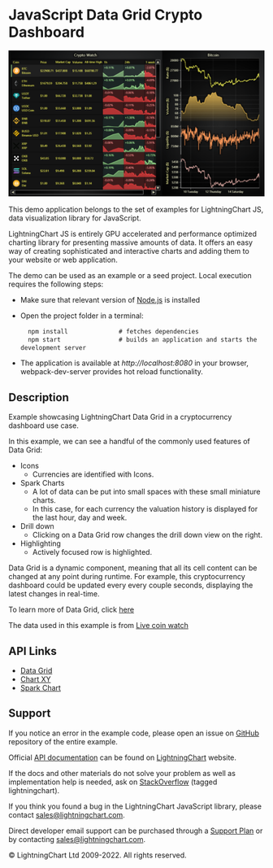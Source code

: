 # JavaScript Data Grid Crypto Dashboard

![JavaScript Data Grid Crypto Dashboard](dataGridCrypto-darkGold.png)

This demo application belongs to the set of examples for LightningChart JS, data visualization library for JavaScript.

LightningChart JS is entirely GPU accelerated and performance optimized charting library for presenting massive amounts of data. It offers an easy way of creating sophisticated and interactive charts and adding them to your website or web application.

The demo can be used as an example or a seed project. Local execution requires the following steps:

-   Make sure that relevant version of [Node.js](https://nodejs.org/en/download/) is installed
-   Open the project folder in a terminal:

          npm install              # fetches dependencies
          npm start                # builds an application and starts the development server

-   The application is available at _http://localhost:8080_ in your browser, webpack-dev-server provides hot reload functionality.


## Description

Example showcasing LightningChart Data Grid in a cryptocurrency dashboard use case.

In this example, we can see a handful of the commonly used features of Data Grid:

-   Icons
    -   Currencies are identified with Icons.
-   Spark Charts
    -   A lot of data can be put into small spaces with these small miniature charts.
    -   In this case, for each currency the valuation history is displayed for the last hour, day and week.
-   Drill down
    -   Clicking on a Data Grid row changes the drill down view on the right.
-   Highlighting
    -   Actively focused row is highlighted.

Data Grid is a dynamic component, meaning that all its cell content can be changed at any point during runtime.
For example, this cryptocurrency dashboard could be updated every every couple seconds, displaying the latest changes in real-time.

To learn more of Data Grid, click [here](https://lightningchart.com/js-charts/datagrid/)

The data used in this example is from [Live coin watch](https://www.livecoinwatch.com/)


## API Links

* [Data Grid]
* [Chart XY]
* [Spark Chart]


## Support

If you notice an error in the example code, please open an issue on [GitHub][0] repository of the entire example.

Official [API documentation][1] can be found on [LightningChart][2] website.

If the docs and other materials do not solve your problem as well as implementation help is needed, ask on [StackOverflow][3] (tagged lightningchart).

If you think you found a bug in the LightningChart JavaScript library, please contact sales@lightningchart.com.

Direct developer email support can be purchased through a [Support Plan][4] or by contacting sales@lightningchart.com.

[0]: https://github.com/Arction/
[1]: https://lightningchart.com/lightningchart-js-api-documentation/
[2]: https://lightningchart.com
[3]: https://stackoverflow.com/questions/tagged/lightningchart
[4]: https://lightningchart.com/support-services/

© LightningChart Ltd 2009-2022. All rights reserved.


[Data Grid]: https://lightningchart.com/js-charts/api-documentation/v7.0.1/classes/DataGrid.html
[Chart XY]: https://lightningchart.com/js-charts/api-documentation/v7.0.1/classes/ChartXY.html
[Spark Chart]: https://lightningchart.com/js-charts/api-documentation/v7.0.1/types/SparkChart.html

